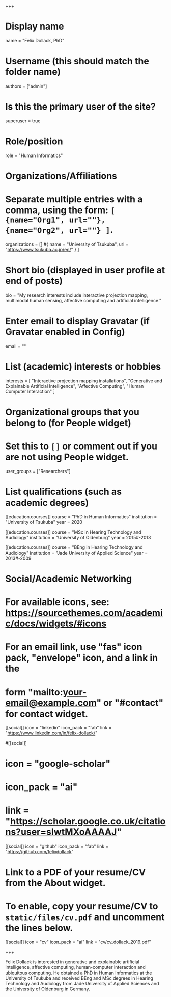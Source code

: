 +++
# Display name
name = "Felix Dollack, PhD"

# Username (this should match the folder name)
authors = ["admin"]

# Is this the primary user of the site?
superuser = true

# Role/position
role = "Human Informatics"

# Organizations/Affiliations
#   Separate multiple entries with a comma, using the form: `[ {name="Org1", url=""}, {name="Org2", url=""} ]`.
organizations = [] #{ name = "University of Tsukuba", url = "https://www.tsukuba.ac.jp/en/" } ]

# Short bio (displayed in user profile at end of posts)
bio = "My research interests include interactive projection mapping, multimodal human sensing, affective computing and artificial intelligence."

# Enter email to display Gravatar (if Gravatar enabled in Config)
email = ""

# List (academic) interests or hobbies
interests = [
  "Interactive projection mapping installations",
  "Generative and Explainable Artificial Intelligence",
  "Affective Computing",
  "Human Computer Interaction"
]

# Organizational groups that you belong to (for People widget)
#   Set this to `[]` or comment out if you are not using People widget.
user_groups = ["Researchers"]

# List qualifications (such as academic degrees)
[[education.courses]]
  course = "PhD in Human Informatics"
  institution = "University of Tsukuba"
  year = 2020

[[education.courses]]
  course = "MSc in Hearing Technology and Audiology"
  institution = "University of Oldenburg"
  year = 2015#-2013

[[education.courses]]
  course = "BEng in Hearing Technology and Audiology"
  institution = "Jade University of Applied Science"
  year = 2013#-2009

# Social/Academic Networking
# For available icons, see: https://sourcethemes.com/academic/docs/widgets/#icons
#   For an email link, use "fas" icon pack, "envelope" icon, and a link in the
#   form "mailto:your-email@example.com" or "#contact" for contact widget.

[[social]]
  icon = "linkedin"
  icon_pack = "fab"
  link = "https://www.linkedin.com/in/felix-dollack/"

#[[social]]
#  icon = "google-scholar"
#  icon_pack = "ai"
#  link = "https://scholar.google.co.uk/citations?user=sIwtMXoAAAAJ"

[[social]]
  icon = "github"
  icon_pack = "fab"
  link = "https://github.com/felixdollack"

# Link to a PDF of your resume/CV from the About widget.
# To enable, copy your resume/CV to `static/files/cv.pdf` and uncomment the lines below.
[[social]]
  icon = "cv"
  icon_pack = "ai"
  link = "cv/cv_dollack_2019.pdf"

+++

Felix Dollack is interested in generative and explainable artificial intelligence, affective computing, human-computer interaction and ubiquitous computing. He obtained a PhD in Human Informatics at the University of Tsukuba and received BEng and MSc degrees in Hearing Technology and Audiology from Jade University of Applied Sciences and the University of Oldenburg in Germany.
